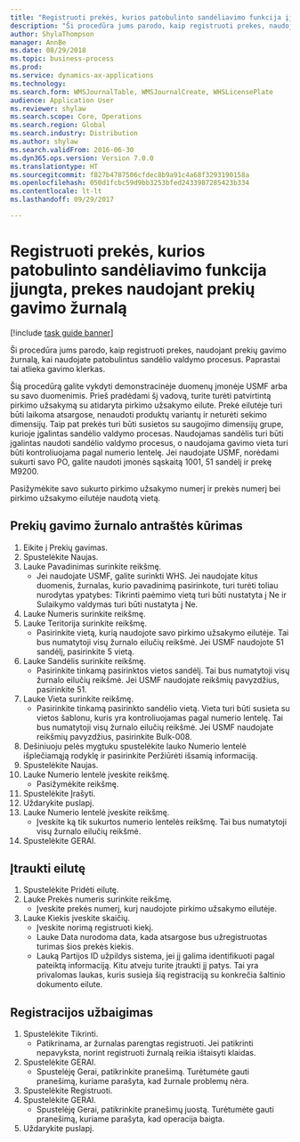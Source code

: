 ```yaml
--- 
title: "Registruoti prekės, kurios patobulinto sandėliavimo funkcija įjungta, prekes naudojant prekių gavimo žurnalą"
description: "Ši procedūra jums parodo, kaip registruoti prekes, naudojant prekių gavimo žurnalą, kai naudojate patobulintus sandėlio valdymo procesus."
author: ShylaThompson
manager: AnnBe
ms.date: 08/29/2018
ms.topic: business-process
ms.prod: 
ms.service: dynamics-ax-applications
ms.technology: 
ms.search.form: WMSJournalTable, WMSJournalCreate, WHSLicensePlate
audience: Application User
ms.reviewer: shylaw
ms.search.scope: Core, Operations
ms.search.region: Global
ms.search.industry: Distribution
ms.author: shylaw
ms.search.validFrom: 2016-06-30
ms.dyn365.ops.version: Version 7.0.0
ms.translationtype: HT
ms.sourcegitcommit: f827b4787506cfdec8b9a91c4a68f3293190158a
ms.openlocfilehash: 050d1fcbc59d9bb3253bfed2433987285423b334
ms.contentlocale: lt-lt
ms.lasthandoff: 09/29/2017

---
```

# <a name="register-items-for-an-advanced-warehousing-enabled-item-using-an-item-arrival-journal"></a>Registruoti prekės, kurios patobulinto sandėliavimo funkcija įjungta, prekes naudojant prekių gavimo žurnalą

[!include [task guide banner](../../includes/task-guide-banner.md)]

Ši procedūra jums parodo, kaip registruoti prekes, naudojant prekių gavimo žurnalą, kai naudojate patobulintus sandėlio valdymo procesus. Paprastai tai atlieka gavimo klerkas. 

Šią procedūrą galite vykdyti demonstracinėje duomenų įmonėje USMF arba su savo duomenimis. Prieš pradėdami šį vadovą, turite turėti patvirtintą pirkimo užsakymą su atidaryta pirkimo užsakymo eilute. Prekė eilutėje turi būti laikoma atsargose, nenaudoti produktų variantų ir neturėti sekimo dimensijų. Taip pat prekės turi būti susietos su saugojimo dimensijų grupe, kurioje įgalintas sandėlio valdymo procesas. Naudojamas sandėlis turi būti įgalintas naudoti sandėlio valdymo procesus, o naudojama gavimo vieta turi būti kontroliuojama pagal numerio lentelę. Jei naudojate USMF, norėdami sukurti savo PO, galite naudoti įmonės sąskaitą 1001, 51 sandėlį ir prekę M9200. 

Pasižymėkite savo sukurto pirkimo užsakymo numerį ir prekės numerį bei pirkimo užsakymo eilutėje naudotą vietą.


## <a name="create-an-item-arrival-journal-header"></a>Prekių gavimo žurnalo antraštės kūrimas
1. Eikite į Prekių gavimas.
2. Spustelėkite Naujas.
3. Lauke Pavadinimas surinkite reikšmę.
    * Jei naudojate USMF, galite surinkti WHS. Jei naudojate kitus duomenis, žurnalas, kurio pavadinimą pasirinkote, turi turėti toliau nurodytas ypatybes: Tikrinti paėmimo vietą turi būti nustatyta į Ne ir Sulaikymo valdymas turi būti nustatyta į Ne.  
4. Lauke Numeris surinkite reikšmę.
5. Lauke Teritorija surinkite reikšmę.
    * Pasirinkite vietą, kurią naudojote savo pirkimo užsakymo eilutėje. Tai bus numatytoji visų žurnalo eilučių reikšmė. Jei USMF naudojote 51 sandėlį, pasirinkite 5 vietą.  
6. Lauke Sandėlis surinkite reikšmę.
    * Pasirinkite tinkamą pasirinktos vietos sandėlį. Tai bus numatytoji visų žurnalo eilučių reikšmė. Jei USMF naudojate reikšmių pavyzdžius, pasirinkite 51.  
7. Lauke Vieta surinkite reikšmę.
    * Pasirinkite tinkamą pasirinkto sandėlio vietą. Vieta turi būti susieta su vietos šablonu, kuris yra kontroliuojamas pagal numerio lentelę. Tai bus numatytoji visų žurnalo eilučių reikšmė. Jei USMF naudojate reikšmių pavyzdžius, pasirinkite Bulk-008.  
8. Dešiniuoju pelės mygtuku spustelėkite lauko Numerio lentelė išplečiamąją rodyklę ir pasirinkite Peržiūrėti išsamią informaciją.
9. Spustelėkite Naujas.
10. Lauke Numerio lentelė įveskite reikšmę.
    * Pasižymėkite reikšmę.  
11. Spustelėkite Įrašyti.
12. Uždarykite puslapį.
13. Lauke Numerio lentelė įveskite reikšmę.
    * Įveskite ką tik sukurtos numerio lentelės reikšmę. Tai bus numatytoji visų žurnalo eilučių reikšmė.  
14. Spustelėkite GERAI.

## <a name="add-a-line"></a>Įtraukti eilutę
1. Spustelėkite Pridėti eilutę.
2. Lauke Prekės numeris surinkite reikšmę.
    * Įveskite prekės numerį, kurį naudojote pirkimo užsakymo eilutėje.  
3. Lauke Kiekis įveskite skaičių.
    * Įveskite norimą registruoti kiekį.  
    * Lauke Data nurodoma data, kada atsargose bus užregistruotas turimas šios prekės kiekis.  
    * Lauką Partijos ID užpildys sistema, jei jį galima identifikuoti pagal pateiktą informaciją. Kitu atveju turite įtraukti jį patys. Tai yra privalomas laukas, kuris susieja šią registraciją su konkrečia šaltinio dokumento eilute.  

## <a name="complete-the-registration"></a>Registracijos užbaigimas
1. Spustelėkite Tikrinti.
    * Patikrinama, ar žurnalas parengtas registruoti. Jei patikrinti nepavyksta, norint registruoti žurnalą reikia ištaisyti klaidas.  
2. Spustelėkite GERAI.
    * Spustelėję Gerai, patikrinkite pranešimą. Turėtumėte gauti pranešimą, kuriame parašyta, kad žurnale problemų nėra.  
3. Spustelėkite Registruoti.
4. Spustelėkite GERAI.
    * Spustelėję Gerai, patikrinkite pranešimų juostą. Turėtumėte gauti pranešimą, kuriame parašyta, kad operacija baigta.  
5. Uždarykite puslapį.


